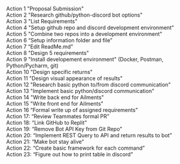Action 1 "Proposal Submission"  
Action 2 "Research github/python-discord bot options"  
Action 3 "List Requirements"  
Action 4 "Setup github repo and discord development environment"  
Action 5 "Combine two repos into a development environment"  
Action 6 “Setup information folder and file”  
Action 7 “Edit ReadMe.md”  
Action 8 "Design 5 requirements"  
Action 9 "Install developement environment" (Docker, Postman, Python/Pycharm, git)  
Action 10 "Design specific returns"  
Action 11 "Design visual appearance of results"  
Action 12 "Research basic python to/from discord communication"  
Action 13 "Implement basic python/discord communication"  
Action 14 "Write back end for Ailments"  
Action 15 "Write front end for Ailments"  
Action 16 “Formal write up of assigned requirements”  
Action 17: “Review Teammates formal PR”  
Action 18: “Link GitHub to Replit”  
Action 19: “Remove Bot API Key from Git Repo”  
Action 20: “Implement REST Query to API and return results to bot”  
Action 21: “Make bot stay alive”  
Action 22: “Create basic framework for each command”  
Action 23: “Figure out how to print table in discord”  